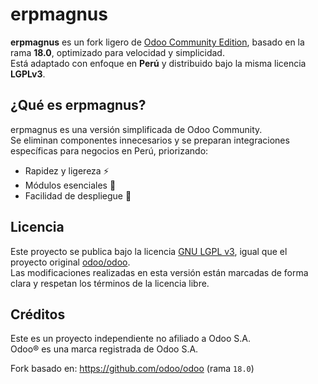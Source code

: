 # erpmagnus

**erpmagnus** es un fork ligero de [Odoo Community Edition](https://github.com/odoo/odoo), basado en la rama **18.0**, optimizado para velocidad y simplicidad.  
Está adaptado con enfoque en **Perú** y distribuido bajo la misma licencia **LGPLv3**.

## ¿Qué es erpmagnus?

erpmagnus es una versión simplificada de Odoo Community.  
Se eliminan componentes innecesarios y se preparan integraciones específicas para negocios en Perú, priorizando:

- Rapidez y ligereza ⚡
- Módulos esenciales 🧩
- Facilidad de despliegue 🚀

## Licencia

Este proyecto se publica bajo la licencia [GNU LGPL v3](LICENSE), igual que el proyecto original [odoo/odoo](https://github.com/odoo/odoo).  
Las modificaciones realizadas en esta versión están marcadas de forma clara y respetan los términos de la licencia libre.

## Créditos

Este es un proyecto independiente no afiliado a Odoo S.A.  
Odoo® es una marca registrada de Odoo S.A.

Fork basado en: https://github.com/odoo/odoo (rama `18.0`)

